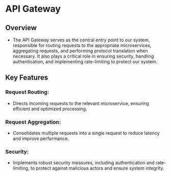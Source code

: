 # API Gateway

## Overview
* The API Gateway serves as the central entry point to our system, responsible for routing requests to the appropriate microservices, aggregating requests, and performing protocol translation when necessary. It also plays a critical role in ensuring security, handling authentication, and implementing rate-limiting to protect our system.

## Key Features

### Request Routing: 
* Directs incoming requests to the relevant microservice, ensuring efficient and optimized processing.

### Request Aggregation: 
* Consolidates multiple requests into a single request to reduce latency and improve performance.

### Security: 
* Implements robust security measures, including authentication and rate-limiting, to protect against malicious actors and ensure system integrity.